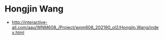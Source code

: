 # Hongjin Wang
- http://interactive-all.com/aau/WNM608_/Project/wnm608_202190_ol2/Hongjin.Wang/index.html